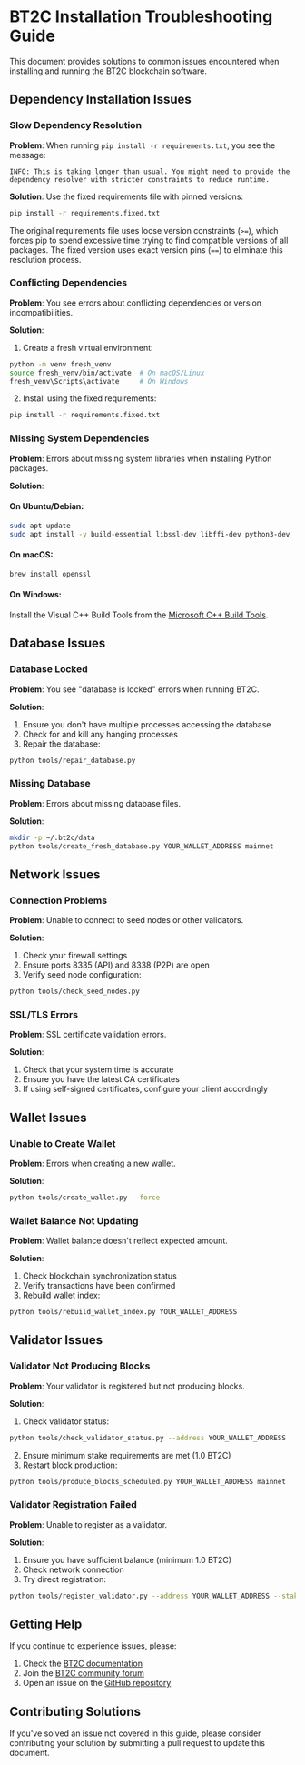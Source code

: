 # BT2C Installation Troubleshooting Guide

This document provides solutions to common issues encountered when installing and running the BT2C blockchain software.

## Dependency Installation Issues

### Slow Dependency Resolution

**Problem**: When running `pip install -r requirements.txt`, you see the message:
```
INFO: This is taking longer than usual. You might need to provide the dependency resolver with stricter constraints to reduce runtime.
```

**Solution**: Use the fixed requirements file with pinned versions:

```bash
pip install -r requirements.fixed.txt
```

The original requirements file uses loose version constraints (`>=`), which forces pip to spend excessive time trying to find compatible versions of all packages. The fixed version uses exact version pins (`==`) to eliminate this resolution process.

### Conflicting Dependencies

**Problem**: You see errors about conflicting dependencies or version incompatibilities.

**Solution**:
1. Create a fresh virtual environment:
```bash
python -m venv fresh_venv
source fresh_venv/bin/activate  # On macOS/Linux
fresh_venv\Scripts\activate     # On Windows
```

2. Install using the fixed requirements:
```bash
pip install -r requirements.fixed.txt
```

### Missing System Dependencies

**Problem**: Errors about missing system libraries when installing Python packages.

**Solution**:

#### On Ubuntu/Debian:
```bash
sudo apt update
sudo apt install -y build-essential libssl-dev libffi-dev python3-dev
```

#### On macOS:
```bash
brew install openssl
```

#### On Windows:
Install the Visual C++ Build Tools from the [Microsoft C++ Build Tools](https://visualstudio.microsoft.com/visual-cpp-build-tools/).

## Database Issues

### Database Locked

**Problem**: You see "database is locked" errors when running BT2C.

**Solution**:
1. Ensure you don't have multiple processes accessing the database
2. Check for and kill any hanging processes
3. Repair the database:
```bash
python tools/repair_database.py
```

### Missing Database

**Problem**: Errors about missing database files.

**Solution**:
```bash
mkdir -p ~/.bt2c/data
python tools/create_fresh_database.py YOUR_WALLET_ADDRESS mainnet
```

## Network Issues

### Connection Problems

**Problem**: Unable to connect to seed nodes or other validators.

**Solution**:
1. Check your firewall settings
2. Ensure ports 8335 (API) and 8338 (P2P) are open
3. Verify seed node configuration:
```bash
python tools/check_seed_nodes.py
```

### SSL/TLS Errors

**Problem**: SSL certificate validation errors.

**Solution**:
1. Check that your system time is accurate
2. Ensure you have the latest CA certificates
3. If using self-signed certificates, configure your client accordingly

## Wallet Issues

### Unable to Create Wallet

**Problem**: Errors when creating a new wallet.

**Solution**:
```bash
python tools/create_wallet.py --force
```

### Wallet Balance Not Updating

**Problem**: Wallet balance doesn't reflect expected amount.

**Solution**:
1. Check blockchain synchronization status
2. Verify transactions have been confirmed
3. Rebuild wallet index:
```bash
python tools/rebuild_wallet_index.py YOUR_WALLET_ADDRESS
```

## Validator Issues

### Validator Not Producing Blocks

**Problem**: Your validator is registered but not producing blocks.

**Solution**:
1. Check validator status:
```bash
python tools/check_validator_status.py --address YOUR_WALLET_ADDRESS
```

2. Ensure minimum stake requirements are met (1.0 BT2C)
3. Restart block production:
```bash
python tools/produce_blocks_scheduled.py YOUR_WALLET_ADDRESS mainnet
```

### Validator Registration Failed

**Problem**: Unable to register as a validator.

**Solution**:
1. Ensure you have sufficient balance (minimum 1.0 BT2C)
2. Check network connection
3. Try direct registration:
```bash
python tools/register_validator.py --address YOUR_WALLET_ADDRESS --stake 1.0 --network mainnet --force
```

## Getting Help

If you continue to experience issues, please:

1. Check the [BT2C documentation](https://bt2c.net/docs)
2. Join the [BT2C community forum](https://forum.bt2c.net)
3. Open an issue on the [GitHub repository](https://github.com/sa2shinakamo2/bt2c)

## Contributing Solutions

If you've solved an issue not covered in this guide, please consider contributing your solution by submitting a pull request to update this document.
